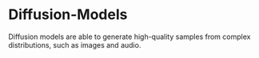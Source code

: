 # Diffusion-Models
Diffusion models are able to generate high-quality samples from complex distributions, such as images and audio.
